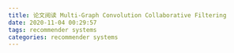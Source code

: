 ```yaml
---
title: 论文阅读 Multi-Graph Convolution Collaborative Filtering
date: 2020-11-04 00:29:57
tags: recommender systems
categories: recommender systems
---
```


